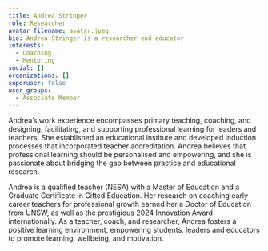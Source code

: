 ```yaml
---
title: Andrea Stringer
role: Researcher
avatar_filename: avatar.jpeg
bio: Andrea Stringer is a researcher end educator
interests:
  - Coaching
  - Mentoring
social: []
organizations: []
superuser: false
user_groups:
  - Associate Member
---
```

Andrea’s work experience encompasses primary teaching, coaching, and designing, facilitating, and supporting professional learning for leaders and teachers. She established an educational institute and developed induction processes that incorporated teacher accreditation. Andrea believes that professional learning should be personalised and empowering, and she is passionate about bridging the gap between practice and educational research.

Andrea is a qualified teacher (NESA) with a Master of Education and a Graduate Certificate in Gifted Education. Her research on coaching early career teachers for professional growth earned her a Doctor of Education from UNSW, as well as the prestigious 2024 Innovation Award internationally. As a teacher, coach, and researcher, Andrea fosters a positive learning environment, empowering students, leaders and educators to promote learning, wellbeing, and motivation.
